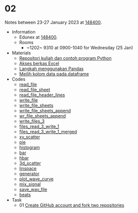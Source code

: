 # 02
Notes between 23-27 January 2023 at [148400](https://edunex.itb.ac.id/courses/45279/preview/148400).

- Information
  + Edunex at [148400](https://edunex.itb.ac.id/courses/45279/preview/148400).
  + Rooms
    - ~1202~ 9310 at 0900-1040 for Wednesday (25 Jan)
- Materials
  + [Repositori kuliah dan contoh program Python](20220125-0.jpeg)
  + [Akses berkas Excel](20220125-1.jpeg)
  + [Langkah menggunakan Pandas](20220125-2.jpeg)
  + [Meilih kolom data pada dataframe](20220125-3.jpeg)
- Codes
  + [read_file](https://github.com/dudung/py-jupyter-nb/blob/main/src/pandas/excel/basic/read_file.ipynb)
  + [read_file_sheet](https://github.com/dudung/py-jupyter-nb/blob/main/src/pandas/excel/basic/read_file_sheet.ipynb)
  + [read_file_header_lines](https://github.com/dudung/py-jupyter-nb/blob/main/src/pandas/excel/basic/read_file_header_lines.ipynb)
  + [write_file](https://github.com/dudung/py-jupyter-nb/blob/main/src/pandas/excel/basic/write_file.ipynb)
  + [write_file_sheets](https://github.com/dudung/py-jupyter-nb/blob/main/src/pandas/excel/basic/write_file_sheets.ipynb)
  + [write_file_sheets_append](https://github.com/dudung/py-jupyter-nb/blob/main/src/pandas/excel/basic/write_file_sheets_append.ipynb)
  + [wr_file_sheets_append](https://github.com/dudung/py-jupyter-nb/blob/main/src/pandas/excel/basic/wr_file_sheets_append.ipynb)
  + [write_files_3](https://github.com/dudung/py-jupyter-nb/blob/main/src/pandas/excel/basic/write_files_3.ipynb)
  + [files_read_3_write_1](https://github.com/dudung/py-jupyter-nb/blob/main/src/pandas/excel/basic/files_read_3_write_1.ipynb)
  + [files_read_3_write_1_merged](https://github.com/dudung/py-jupyter-nb/blob/main/src/pandas/excel/basic/files_read_3_write_1_merged.ipynb)
  + [xy_scatter](https://github.com/dudung/py-jupyter-nb/blob/main/src/pandas/excel/chart/xy_scatter.ipynb)
  + [pie](https://github.com/dudung/py-jupyter-nb/blob/main/src/pandas/excel/chart/pie.ipynb)
  + [histogram](https://github.com/dudung/py-jupyter-nb/blob/main/src/pandas/excel/chart/histogram.ipynb)
  + [bar](https://github.com/dudung/py-jupyter-nb/blob/main/src/pandas/excel/chart/bar.ipynb)
  + [hbar](https://github.com/dudung/py-jupyter-nb/blob/main/src/pandas/excel/chart/hbar.ipynb)
  + [3d_scatter](https://github.com/dudung/py-jupyter-nb/blob/main/src/pandas/excel/chart/3d_scatter.ipynb)
  + [linspace](https://github.com/dudung/py-jupyter-nb/blob/main/src/fft/linscape.ipynb)
  + [generator](https://github.com/dudung/py-jupyter-nb/blob/main/src/fft/generator.ipynb)
  + [plot_wave_curve](https://github.com/dudung/py-jupyter-nb/blob/main/src/fft/plot_wave_curve.ipynb)
  + [mix_signal](https://github.com/dudung/py-jupyter-nb/blob/main/src/fft/mix_signal.ipynb)
  + [save_wav_file](https://github.com/dudung/py-jupyter-nb/blob/main/src/fft/save_wav_file.ipynb)
  + [beats](https://github.com/dudung/py-jupyter-nb/blob/main/src/fft/beats.ipynb)
- Task
  + 01 [Create GitHub account and fork two repositories](https://github.com/dudung/fi6004-01-2022-2/issues/1)
